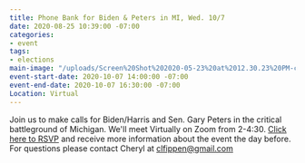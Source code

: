 ```yaml
---
title: Phone Bank for Biden & Peters in MI, Wed. 10/7
date: 2020-08-25 10:39:00 -07:00
categories:
- event
tags:
- elections
main-image: "/uploads/Screen%20Shot%202020-05-23%20at%2012.30.23%20PM-c4f6be.png"
event-start-date: 2020-10-07 14:00:00 -07:00
event-end-date: 2020-10-07 16:30:00 -07:00
Location: Virtual
---
```


Join us to make calls for Biden/Harris and Sen. Gary Peters in the critical battleground of Michigan.  We'll meet Virtually on Zoom from 2-4:30.  [Click here to RSVP](https://docs.google.com/forms/d/e/1FAIpQLSf44igidbmAmmdmIAH7kxh02_LdaZCA3irlXEVZpMGt5KHx3g/viewform) and receive more information about the event the day before.  For questions please contact Cheryl at clfippen@gmail.com